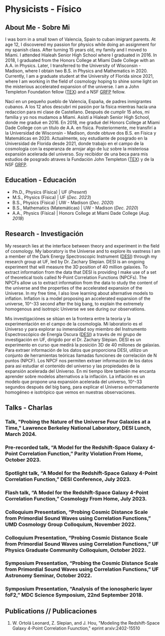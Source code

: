 # Physicists - Físico 
## About Me - Sobre Mi 
I was born in a small town of Valencia, Spain to cuban imigrant parents. At age 12, I discovered my passion for physics while doing an assignment for my spanish class. After turning 15 years old, my family and I moved to Miami. I attended Hialeah Senior High School where I graduated in 2016. In 2018, I graduated from the Honors College at Miami Dade College with an A.A. in Physics. Later, I transferred to the University of Wisconsin - Madison, where I obtain two B.S. in Physics and Mathematics in 2020. Currently, I am a graduate student at the University of Florida since 2021, where I am working in the field of cosmology hoping to shine some light on the misterious accelerated expansion of the universe. I am a John Templeton Foundation fellow ([TEX](https://www.templeton.org/news/announcing-the-recipients-of-the-theory-experiment-cross-training-tex-fellowship)) and a NSF [GRFP](https://www.nsfgrfp.org/) fellow. 

Nací en un pequeño pueblo de Valencia, España, de padres inmigrantes cubanos. A los 12 años descubrí mi pasión por la física mientras hacía una redaccion para mi clase de Castellano. Después de cumplir 15 años, mi familia y yo nos mudamos a Miami. Asistí a Hialeah Senior High School, donde me gradué en 2016. En 2018, me gradué del Honors College at Miami Dade College con un título de A.A. en física. Posteriormente, me transfirí a la Universidad de Wisconsin - Madison, donde obtuve dos B.S. en Física y Matemáticas en 2020. Actualmente, soy estudiante de posgrado en la Universidad de Florida desde 2021, donde trabajo en el campo de la cosmología con la esperanza de arrojar algo de luz sobre la misteriosa expansión acelerada del universo. Soy recibidor de una beca para mis estudios de posgrado atraves la Fundación John Templeton ([TEX](https://www.templeton.org/news/announcing-the-recipients-of-the-theory-experiment-cross-training-tex-fellowship)) y de la NSF [GRFP](https://www.nsfgrfp.org/).

## Education - Educación
- Ph.D., Physics (Física)	| UF  (_Present_)
- M.S., Physics (Física)	| UF  (_Dec. 2023_)	 			        		
- B.S., Physics (Física)  | UW - Madison (_Dec. 2020_)
- B.S., Mathematics (Matemáticas)  | UW - Madison (_Dec. 2020_)
- A.A., Physics (Física)  | Honors College at Miami Dade College (_Aug. 2018_)

## Research - Investigación
My research lies at the interface between theory and experiment in the field of cosmology. My laboratory is the Universe and to explore its vastness I am a member of the Dark Energy Spectroscopic Instrument ([DESI](https://www.desi.lbl.gov/)) through my research group at UF, led by Dr. Zachary Slepian. DESI is an ongoing experiment that will measure the 3D position of 40 million galaxies. To extract information from the data that DESI is providing I make use of a set of theoretical tools called N-Point Correlation Functions (NPCFs). The NPCFs allow us to extract information from the data to study the content of the universe and the properties of the accelerated expansion of the Universe. In my free time, I also love learning about alternative models to inflation. Inflation is a model proposing an accelerated expansion of the universe, 10^-33 second after the big bang, to explain the extremely homogenous and isotropic Universe we see during our observations. 

Mis investigaciónes se sitúan en la frontera entre la teoría y la experimentación en el campo de la cosmología. Mi laboratorio es el Universo y para explorar su inmensidad soy miembro del Instrumento Espectroscópico de Energía Oscura ([DESI](https://www.desi.lbl.gov/)) a través de mi grupo de investigación en UF, dirigido por el Dr. Zachary Slépian. DESI es un experimento en curso que medirá la posición 3D de 40 millones de galaxias. Para extraer información de los datos que proporciona DESI, utilizo un conjunto de herramientas teóricas llamadas funciones de correlación de N puntos (NPCF). Los NPCF nos permiten extraer información de los datos para asi estudiar el contenido del universo y las propiedades de la expansión acelerada del Universo. En mi tiempo libre también me encanta aprender sobre modelos alternativos a la inflación. La inflación es un modelo que propone una expansión acelerada del universo, 10^-33 segundos después del big bang, para explicar el Universo extremadamente homogéneo e isotrópico que vemos en nuestras observaciones.

## Talks - Charlas
### Talk, "Probing the Nature of the Universe Four Galaxies at a Time," Lawrence Berkeley National Laboratory, DESI Lunch, March 2024.
### Pre-recorded talk, “A Model for the Redshift-Space Galaxy 4-Point Correlation Function,” Parity Violation From Home, October 2023.
### Spotlight talk, “A Model for the Redshift-Space Galaxy 4-Point Correlation Function,” DESI Conference, July 2023.
### Flash talk, “A Model for the Redshift-Space Galaxy 4-Point Correlation Function,” Cosmology From Home, July 2023.
### Colloquium Presentation, “Probing Cosmic Distance Scale from Primordial Sound Waves using Correlation Functions,” UMD Cosmology Group Colloquium, November 2022.
### Colloquium Presentation, “Probing Cosmic Distance Scale from Primordial Sound Waves using Correlation Functions,” UF Physics Graduate Community Colloquium, October 2022.
### Symposium Presentation, “Probing the Cosmic Distance Scale from Primordial Sound Waves using Correlation Functions,” UF Astronomy Seminar, October 2022.
### Symposium Presentation, “Analysis of the ionospheric layer foF2,” MDC Science Symposium, 22nd September 2018.

## Publications // Publicaciones
1. W. Ortolá Leonard, Z. Slepian, and J. Hou, "Modeling the Redshift-Space Galaxy 4-Point Correlation Fuunction," eprint arxiv:2402-15510

